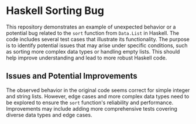 # Haskell Sorting Bug

This repository demonstrates an example of unexpected behavior or a potential bug related to the `sort` function from `Data.List` in Haskell.  The code includes several test cases that illustrate its functionality. The purpose is to identify potential issues that may arise under specific conditions, such as sorting more complex data types or handling empty lists.  This should help improve understanding and lead to more robust Haskell code.

## Issues and Potential Improvements

The observed behavior in the original code seems correct for simple integer and string lists.  However, edge cases and more complex data types need to be explored to ensure the `sort` function's reliability and performance.  Improvements may include adding more comprehensive tests covering diverse data types and edge cases.